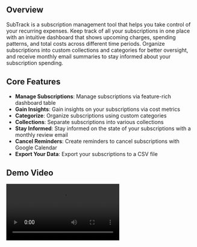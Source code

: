 
## Overview
SubTrack is a subscription management tool that helps you take control of your recurring expenses. Keep track of all your subscriptions in one place with an intuitive dashboard that shows upcoming charges, spending patterns, and total costs across different time periods. Organize subscriptions into custom collections and categories for better oversight, and receive monthly email summaries to stay informed about your subscription spending.

## Core Features
- **Manage Subscriptions**: Manage subscriptions via feature-rich dashboard table
- **Gain Insights**: Gain insights on your subscriptions via cost metrics
- **Categorize**: Organize subscriptions using custom categories
- **Collections**: Separate subscriptions into various collections
- **Stay Informed**: Stay informed on the state of your subscriptions with a monthly review email
- **Cancel Reminders**: Create reminders to cancel subscriptions with Google Calendar
- **Export Your Data**: Export your subscriptions to a CSV file

## Demo Video
<video controls>
  <source src="/subtrack-demo.mov" type="video/mp4">
</video>
